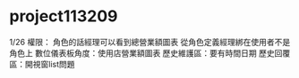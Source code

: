 # project113209
1/26
權限：
角色的話經理可以看到總營業額圖表
從角色定義經理綁在使用者不是角色上
數位儀表板角度：使用店營業額圖表
歷史維護區：要有時間日期
歷史回覆區：開視窗list問題
